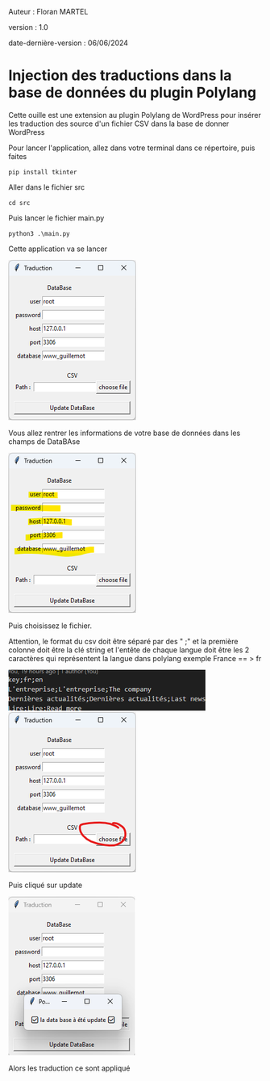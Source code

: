Auteur : Floran MARTEL

version : 1.0

date-dernière-version : 06/06/2024 


# Injection des traductions dans la base de données du plugin Polylang


Cette ouille est une extension au plugin Polylang de WordPress pour insérer les traduction des source d'un fichier CSV dans la base de donner WordPress


Pour lancer l'application, allez dans votre terminal dans ce répertoire, puis faites

```
pip install tkinter
```
Aller dans le fichier src

```
cd src
```

Puis lancer le fichier main.py

```
python3 .\main.py
```

Cette application va se lancer

<img src="./image/application.png">


Vous allez rentrer les informations de votre base de données dans les champs de DataBAse

<img src="./image/champDataBase.png">

Puis choisissez le fichier.

Attention, le format du csv doit être séparé par des " ;"
et la première colonne doit être la clé string et l'entête de chaque langue doit être les 2 caractères qui représentent la langue dans polylang
exemple France == > fr

<img src="./image/exemple csv.png">


<img src="./image/choosfile.png">

Puis cliqué sur update

<img src="./image/update.png">

Alors les traduction ce sont appliqué